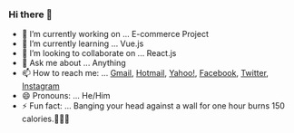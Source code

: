 ### Hi there 👋

- 🔭 I’m currently working on ... E-commerce Project
- 🌱 I’m currently learning ... Vue.js
- 👯 I’m looking to collaborate on ... React.js<!-- 🤔 I’m looking for help with ... -->
- 💬 Ask me about ... Anything
- 📫 How to reach me: ... [Gmail](mailto:binaya.baral5@gmail.com), [Hotmail](mailto:binaya.baral5@hotmail.com), [Yahoo!](mailto:binaya.baral5@yahoo.com), [Facebook](https://www.facebook.com/binaya.baral.98), [Twitter](https://twitter.com/binayabaral), [Instagram](https://www.instagram.com/binaya.baral5/)
- 😄 Pronouns: ... He/Him
- ⚡ Fun fact: ... Banging your head against a wall for one hour burns 150 calories.🤣🤣🤣
